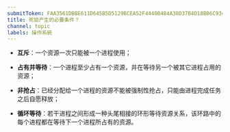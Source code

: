 ```yaml
---
submitToken: FAA3561DBBE611D645B5D5129BCEA52F4440B484A38D37B4D18B06C93450AD89
title: 死锁产生的必要条件？
channel: topic
labels: 操作系統
---
```


- **互斥**：一个资源一次只能被一个进程使用；

- **占有并等待**：一个进程至少占有一个资源，并在等待另一个被其它进程占用的资源；

- **非抢占**：已经分配给一个进程的资源不能被强制性抢占，只能由进程完成任务之后自愿释放；

- **循环等待**：若干进程之间形成一种头尾相接的环形等待资源关系，该环路中的每个进程都在等待下一个进程所占有的资源。
